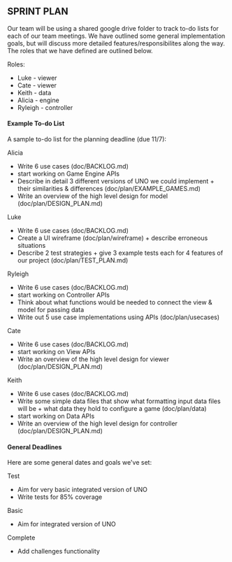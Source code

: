 ## SPRINT PLAN

Our team will be using a shared google drive folder to track to-do lists for each of our team meetings. We have 
outlined some general implementation goals, but will discuss more detailed features/responsibilites along 
the way. The roles that we have defined are outlined below.

Roles:
* Luke - viewer
* Cate - viewer
* Keith - data
* Alicia - engine
* Ryleigh - controller

#### Example To-do List
A sample to-do list for the planning deadline (due 11/7):

Alicia
* Write 6 use cases (doc/BACKLOG.md)
* start working on Game Engine APIs
* Describe in detail 3 different versions of UNO we could implement + their similarities & differences (doc/plan/EXAMPLE_GAMES.md)
* Write an overview of the high level design for model (doc/plan/DESIGN_PLAN.md)

Luke
* Write 6 use cases (doc/BACKLOG.md)
* Create a UI wireframe (doc/plan/wireframe) + describe erroneous situations
* Describe 2 test strategies + give 3 example tests each for 4 features of our project (doc/plan/TEST_PLAN.md)


Ryleigh
* Write 6 use cases (doc/BACKLOG.md)
* start working on Controller APIs
* Think about what functions would be needed to connect the view & model for passing data
* Write out 5 use case implementations using APIs (doc/plan/usecases)


Cate
* Write 6 use cases (doc/BACKLOG.md)
* start working on View APIs
* Write an overview of the high level design for viewer (doc/plan/DESIGN_PLAN.md)


Keith
* Write 6 use cases (doc/BACKLOG.md)
* Write some simple data files that show what formatting input data files will be + what data they hold to configure a game (doc/plan/data)
* start working on Data APIs
* Write an overview of the high level design for controller (doc/plan/DESIGN_PLAN.md)


#### General Deadlines
Here are some general dates and goals we've set:

Test
* Aim for very basic integrated version of UNO
* Write tests for 85% coverage

Basic
* Aim for integrated version of UNO

Complete
* Add challenges functionality
